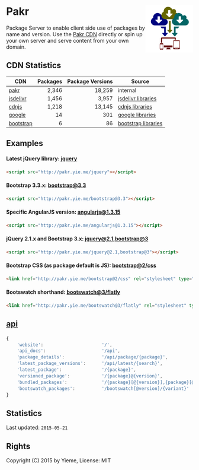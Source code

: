 # Pakr <img src="https://raw.githubusercontent.com/yieme/pakr/master/logo.png" align="right" width="128" border="0" />

Package Server to enable client side use of packages by name and version. Use the [Pakr CDN](http://pakr.yie.me) directly or spin up your own server and serve content from your own domain.

## CDN Statistics

| CDN | Packages | Package Versions | Source |
| --- | ---: | ---: | --- |
| [pakr](./) | 2,346 | 18,259 | internal |
| [jsdelivr](http://www.jsdelivr.com/) | 1,456 | 3,957 | [jsdelivr libraries](http://api.jsdelivr.com/v1/jsdelivr/libraries) |
| [cdnjs](https://cdnjs.com/.com) | 1,218 | 13,145 | [cdnjs libraries](http://api.jsdelivr.com/v1/cdnjs/libraries) |
| [google](https://developers.google.com/speed/libraries/) | 14 | 301 | [google libraries](http://api.jsdelivr.com/v1/google/libraries)  |
| [bootstrap](http://www.bootstrapcdn.com/) | 6 | 86 | [bootstrap libraries](http://api.jsdelivr.com/v1/bootstrap/libraries) |

## Examples

#### Latest jQuery library: [jquery](http://pakr.yie.me/jquery)

```html
<script src="http://pakr.yie.me/jquery"></script>
```

#### Bootstrap 3.3.x: [bootstrap@3.3](http://pakr.yie.me/bootstrap@3.3)

```html
<script src="http://pakr.yie.me/bootstrap@3.3"></script>
```

#### Specific AngularJS version: [angularjs@1.3.15](http://pakr.yie.me/angularjs@1.3.15)

```html
<script src="http://pakr.yie.me/angularjs@1.3.15"></script>
```

#### jQuery 2.1.x and Bootstrap 3.x: [jquery@2.1,bootstrap@3](http://pakr.yie.me/jquery@2.1,bootstrap@3)

```html
<script src="http://pakr.yie.me/jquery@2.1,bootstrap@3"></script>
```

#### Bootstrap CSS (as package default is JS): [bootstrap@2/css](http://pakr.yie.me/bootstrap@2/css)

```html
<link href="http://pakr.yie.me/bootstrap@2/css" rel="stylesheet" type="text/css">
```

#### Bootswatch shorthand: [bootswatch@3/flatly](http://pakr.yie.me/bootswatch@3/flatly)

```html
<link href="http://pakr.yie.me/bootswatch@3/flatly" rel="stylesheet" type="text/css">
```

## [api](http://pakr.yie.me/api)

```js
{
	'website':                      '/',
	'api_docs':                     '/api',
	'package_details':              '/api/package/{package}',
	'latest_package_versions':      '/api/latest/{search}',
	'latest_package':               '/{package}',
	'versioned_package':            '/{package}@{version}',
	'bundled_packages':             '/{package}[@{version}],{package}[@version]...',
	'bootswatch_packages':          '/bootswatch[@version]/{variant}'
}
```

## Statistics

Last updated: ```2015-05-21```

## Rights

Copyright (C) 2015 by Yieme, License: MIT
